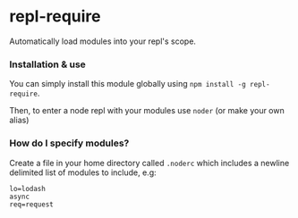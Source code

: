 # repl-require

Automatically load modules into your repl's scope.

### Installation & use

You can simply install this module globally using `npm install -g repl-require`.

Then, to enter a node repl with your modules use `noder` (or make your own alias)

### How do I specify modules?

Create a file in your home directory called `.noderc` which includes a newline delimited list of modules to include, e.g:

```
lo=lodash
async
req=request
```
